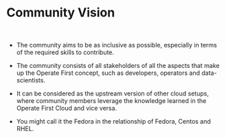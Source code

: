 <!-- #region -->
# Community Vision

<br/>

- The community aims to be as inclusive as possible, especially in terms of the required skills to contribute.


- The community consists of all stakeholders of all the aspects that make up the Operate First concept, such as developers, operators and data-scientists. 


- It can be considered as the upstream version of other cloud setups, where community members leverage the knowledge learned in the Operate First Cloud and vice versa. 

 
- You might call it the Fedora in the relationship of  Fedora, Centos and RHEL.

<!-- #endregion -->
